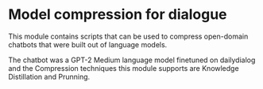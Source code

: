# Model compression for dialogue 
This module contains scripts that can be used to compress open-domain chatbots that were built out of language models. 

The chatbot was a GPT-2 Medium language model finetuned on dailydialog and the Compression techniques this module supports are Knowledge Distillation and Prunning.

